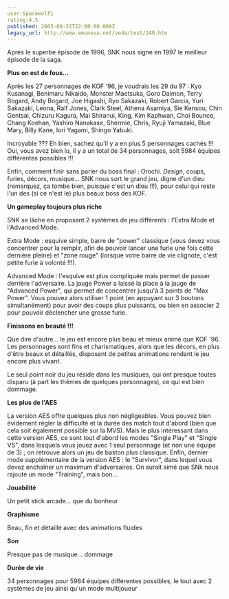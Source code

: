 ```yaml
---
user:Spacewolf1
rating:4.5
published: 2003-08-22T22:00:00.000Z
legacy_url: http://www.emunova.net/veda/test/240.htm
---
```

Après le superbe épisode de 1996, SNK nous signe en 1997 le meilleur épisode de la saga.  

  

**Plus on est de fous...**  

Après les 27 personnages de KOF '96, je voudrais les 29 du 97 : Kyo Kusanagi, Benimaru Nikaido, Monster Maetsuka, Goro Daimon, Terry Bogard, Andy Bogard, Joe Higashi, Ryo Sakazaki, Robert Garcia, Yuri Sakazaki, Leona, Ralf Jones, Clark Steel, Athena Asamiya, Sie Kensou, Chin Gentsai, Chizuru Kagura, Mai Shiranui, King, Kim Kaphwan, Choi Bounce, Chang Koehan, Yashiro Nanakase, Shermie, Chris, Ryuji Yamazaki, Blue Mary, Billy Kane, Iori Yagami, Shingo Yabuki.  

Incroyable ??? Eh bien, sachez qu'il y a en plus 5 personnages cachés !!! Oui, vous avez bien lu, il y a un total de 34 personnages, soit 5984 équipes différentes possibles !!!  

Enfin, comment finir sans parler du boss final : Orochi. _Design_, coups, furies, décors, musique... SNK nous sort le grand jeu, digne d'un dieu (remarquez, ça tombe bien, puisque c'est un dieu !!!), pour celui qui reste l'un des (si ce n'est le) plus beaux boss des KOF.  

  

**Un gameplay toujours plus riche**  

SNK se lâche en proposant 2 systèmes de jeu différents : l'Extra Mode et l'Advanced Mode.  

Extra Mode : esquive simple, barre de "power" classique (vous devez vous concentrer pour la remplir, afin de pouvoir lancer une furie une fois cette dernière pleine) et "zone rouge" (lorsque votre barre de vie clignote, c'est petite furie à volonté !!!).  

Advanced Mode : l'esquive est plus compliquée mais permet de passer derrière l'adversaire. La jauge Power a laissé la place à la jauge de "Advanced Power", qui permet de concentrer jusqu'à 3 points de "Max Power". Vous pouvez alors utiliser 1 point (en appuyant sur 3 boutons simultanément) pour avoir des coups plus puissants, ou bien en associer 2 pour pouvoir déclencher une grosse furie.  

  

**Finissons en beauté !!!**  

Que dire d'autre... le jeu est encore plus beau et mieux animé que KOF '96\. Les personnages sont fins et charismatiques, alors que les décors, en plus d'être beaux et détaillés, disposent de petites animations rendant le jeu encore plus vivant.  

Le seul point noir du jeu réside dans les musiques, qui ont presque toutes disparu (à part les thèmes de quelques personnages), ce qui est bien dommage.  

  

**Les plus de l'AES**  

La version AES offre quelques plus non négligeables. Vous pouvez bien évidement régler la difficulté et la durée des match tout d'abord (bien que cela soit également possible sur la MVS). Mais le plus intéressant dans cette version AES, ce sont tout d'abord les modes "Single Play" et "Single VS", dans lesquels vous jouez avec 1 seul personnage (et non une équipe de 3) ; on retrouve alors un jeu de baston plus classique. Enfin, dernier mode supplémentaire de la version AES : le "Survivor", dans lequel vous devez enchaîner un maximum d'adversaires. On aurait aimé que SNk nous rajoute un mode "Training", mais bon...  

  

  

**Jouabilité**  

Un petit stick arcade... que du bonheur  

**Graphisme**  

Beau, fin et détaillé avec des animations fluides  

**Son**  

Presque pas de musique... dommage  

**Durée de vie**  

34 personnages pour 5984 équipes différentes possibles, le tout avec 2 systèmes de jeu ainsi qu'un mode multijoueur